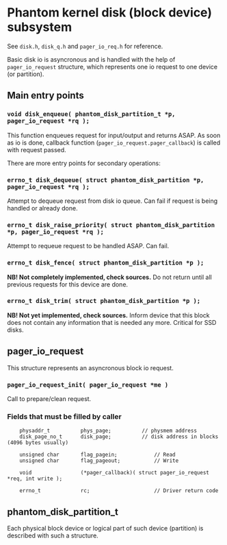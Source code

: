 # Phantom kernel disk (block device) subsystem

See ```disk.h```, ```disk_q.h``` and ```pager_io_req.h``` for reference.

Basic disk io is asyncronous and is handled with the help of ```pager_io_request``` structure, which represents one io request to one device (or partition).

## Main entry points

### ```void disk_enqueue( phantom_disk_partition_t *p, pager_io_request *rq );```

This function enqueues request for input/output and returns ASAP. As soon as io is done, callback function (```pager_io_request.pager_callback```) is called with request passed.

There are more entry points for secondary operations:

### ```errno_t disk_dequeue( struct phantom_disk_partition *p, pager_io_request *rq );```

Attempt to dequeue request from disk io queue. Can fail if request is being handled or already done.

### ```errno_t disk_raise_priority( struct phantom_disk_partition *p, pager_io_request *rq );```

Attempt to requeue request to be handled ASAP. Can fail.

### ```errno_t disk_fence( struct phantom_disk_partition *p );```

**NB! Not completely implemented, check sources.** Do not return until all previous requests for this device are done.

### ```errno_t disk_trim( struct phantom_disk_partition *p );```

**NB! Not yet implemented, check sources.** Inform device that this block does not contain any information that is needed any more. Critical for SSD disks.

## pager_io_request

This structure represents an asyncronous block io request.

### ```pager_io_request_init( pager_io_request *me )```

Call to prepare/clean request.

### Fields that must be filled by caller

```
    physaddr_t          phys_page;        	// physmem address
    disk_page_no_t      disk_page;        	// disk address in blocks (4096 bytes usually)

    unsigned char       flag_pagein;            // Read
    unsigned char       flag_pageout;           // Write

    void                (*pager_callback)( struct pager_io_request *req, int write );

    errno_t             rc;                     // Driver return code
```

## phantom_disk_partition_t

Each physical block device or logical part of such device (partition) is described with such a structure.

